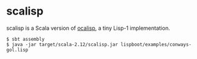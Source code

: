 scalisp
=======

scalisp is a Scala version of [ocalisp](https://github.com/yubrot/ocalisp), a tiny Lisp-1 implementation.

    $ sbt assembly
    $ java -jar target/scala-2.12/scalisp.jar lispboot/examples/conways-gol.lisp

